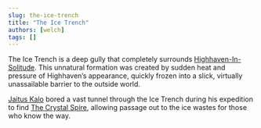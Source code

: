 ```yaml
---
slug: the-ice-trench
title: "The Ice Trench"
authors: [welch]
tags: []
---
```


The Ice Trench is a deep gully that completely surrounds [Highhaven-In-Solitude](/wikis/the-portal-city-of-highhaven). This unnatural formation was created by sudden heat and pressure of Highhaven’s appearance, quickly frozen into a slick, virtually unassailable barrier to the outside world.
 
[Jaitus Kalo](/characters/kalo) bored a vast tunnel through the Ice Trench during his expedition to find [The Crystal Spire](/wikis/the-crystal-spire), allowing passage out to the ice wastes for those who know the way.